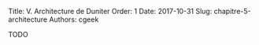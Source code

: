 Title: V. Architecture de Duniter
Order: 1
Date: 2017-10-31
Slug: chapitre-5-architecture
Authors: cgeek

TODO